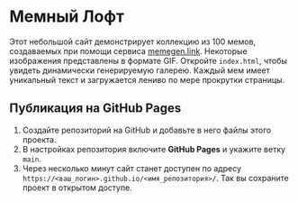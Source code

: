 # Мемный Лофт

Этот небольшой сайт демонстрирует коллекцию из 100 мемов,
создаваемых при помощи сервиса [memegen.link](https://memegen.link/).
Некоторые изображения представлены в формате GIF.
Откройте `index.html`, чтобы увидеть динамически
генерируемую галерею. Каждый мем имеет уникальный текст и
загружается лениво по мере прокрутки страницы.

## Публикация на GitHub Pages

1. Создайте репозиторий на GitHub и добавьте в него файлы этого проекта.
2. В настройках репозитория включите **GitHub Pages** и укажите ветку `main`.
3. Через несколько минут сайт станет доступен по адресу `https://<ваш_логин>.github.io/<имя_репозитория>/`.
Так вы сохраните проект в открытом доступе.
